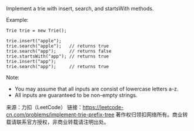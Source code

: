 Implement a trie with insert, search, and startsWith methods.

Example:

    Trie trie = new Trie();

    trie.insert("apple");
    trie.search("apple");   // returns true
    trie.search("app");     // returns false
    trie.startsWith("app"); // returns true
    trie.insert("app");   
    trie.search("app");     // returns true
Note:

* You may assume that all inputs are consist of lowercase letters a-z.
* All inputs are guaranteed to be non-empty strings.


来源：力扣（LeetCode）
链接：https://leetcode-cn.com/problems/implement-trie-prefix-tree
著作权归领扣网络所有。商业转载请联系官方授权，非商业转载请注明出处。
